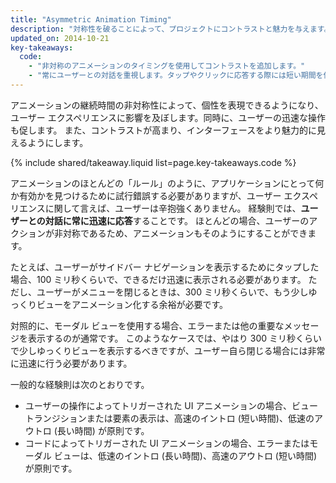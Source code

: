 ```yaml
---
title: "Asymmetric Animation Timing"
description: "対称性を破ることによって、プロジェクトにコントラストと魅力を与えます。 プロジェクトにこれを適用するタイミングと方法を学習します。"
updated_on: 2014-10-21
key-takeaways:
  code:
    - "非対称のアニメーションのタイミングを使用してコントラストを追加します。"
    - "常にユーザーとの対話を重視します。タップやクリックに応答する際には短い期間を使用し、それ以外の場合には遅い時間を留保します。"
---
```

<p class="intro">
  アニメーションの継続時間の非対称性によって、個性を表現できるようになり、ユーザー エクスペリエンスに影響を及ぼします。同時に、ユーザーの迅速な操作も促します。 また、コントラストが高まり、インターフェースをより魅力的に見えるようにします。
</p>

{% include shared/takeaway.liquid list=page.key-takeaways.code %}

アニメーションのほとんどの「ルール」のように、アプリケーションにとって何か有効かを見つけるために試行錯誤する必要がありますが、ユーザー エクスペリエンスに関して言えば、ユーザーは辛抱強くありません。 経験則では、**ユーザーとの対話に常に迅速に応答**することです。 ほとんどの場合、ユーザーのアクションが非対称であるため、アニメーションもそのようにすることができます。

たとえば、ユーザーがサイドバー ナビゲーションを表示するためにタップした場合、100 ミリ秒くらいで、できるだけ迅速に表示される必要があります。 ただし、ユーザーがメニューを閉じるときは、300 ミリ秒くらいで、もう少しゆっくりビューをアニメーション化する余裕が必要です。

対照的に、モーダル ビューを使用する場合、エラーまたは他の重要なメッセージを表示するのが通常です。 このようなケースでは、やはり 300 ミリ秒くらいで少しゆっくりビューを表示するべきですが、ユーザー自ら閉じる場合には非常に迅速に行う必要があります。

一般的な経験則は次のとおりです。

* ユーザーの操作によってトリガーされた UI アニメーションの場合、ビュー トランジションまたは要素の表示は、高速のイントロ (短い時間)、低速のアウトロ (長い時間) が原則です。
* コードによってトリガーされた UI アニメーションの場合、エラーまたはモーダル ビューは、低速のイントロ (長い時間)、高速のアウトロ (短い時間) が原則です。


